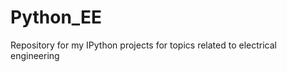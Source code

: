 Python_EE
=========

Repository for my IPython projects for topics related to electrical engineering
